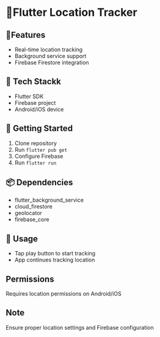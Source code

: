 # 📍Flutter Location Tracker

## 🌟Features
- Real-time location tracking
- Background service support
- Firebase Firestore integration

## 🔧 Tech Stackk
- Flutter SDK
- Firebase project
- Android/iOS device

## 🚀 Getting Started
1. Clone repository
2. Run `flutter pub get`
3. Configure Firebase
4. Run `flutter run`

## 📦 Dependencies
- flutter_background_service
- cloud_firestore
- geolocator
- firebase_core

## 📱 Usage
- Tap play button to start tracking
- App continues tracking location
  
## Permissions
Requires location permissions on Android/iOS

## Note
Ensure proper location settings and Firebase configuration
